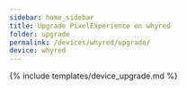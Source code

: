 ```yaml
---
sidebar: home_sidebar
title: Upgrade PixelExperience on whyred
folder: upgrade
permalink: /devices/whyred/upgrade/
device: whyred
---
```

{% include templates/device_upgrade.md %}
